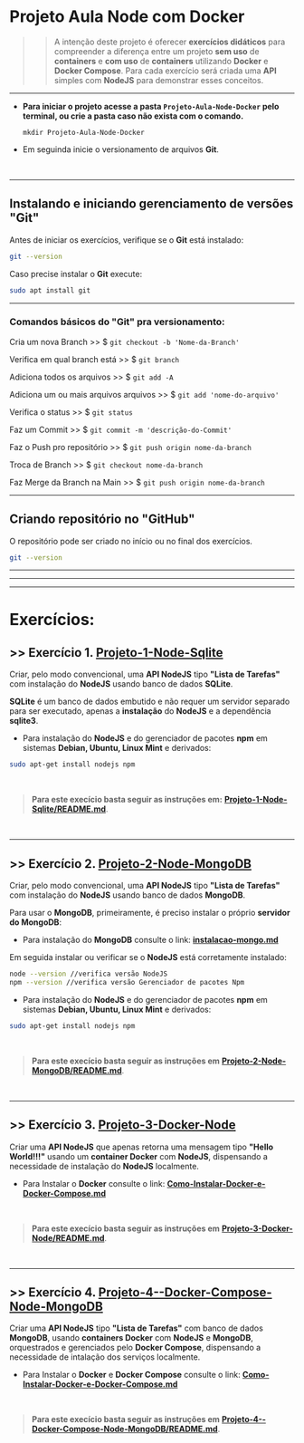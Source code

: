 # Projeto Aula Node com Docker

>> A intenção deste projeto é oferecer **exercícios didáticos** para compreender a diferença entre um projeto **sem uso** de **containers** e **com uso** de **containers** utilizando **Docker** e **Docker Compose**.
Para cada exercício será criada uma **API** simples com **NodeJS** para demonstrar esses conceitos.

***
- **Para iniciar o projeto acesse a pasta  `Projeto-Aula-Node-Docker` pelo terminal, ou crie a pasta caso não exista com o comando.**

  ```shell
  mkdir Projeto-Aula-Node-Docker
  ```

- Em seguinda inicie o versionamento de arquivos **Git**.

<br>

***
## Instalando e iniciando gerenciamento de versões "Git"
Antes de iniciar os exercícios, verifique se o **Git** está instalado:

```bash
git --version
```

Caso precise instalar o **Git** execute:

```bash
sudo apt install git
```

***
### Comandos básicos do "Git" pra versionamento:
Cria um nova Branch >> $   `git checkout -b 'Nome-da-Branch'`

Verifica em qual branch está >> $   `git branch`

Adiciona todos os arquivos >> $   `git add -A` 

Adiciona um ou mais arquivos arquivos >> $   `git add 'nome-do-arquivo'`

Verifica o status >> $   `git status`

Faz um Commit >> $ `git commit -m 'descrição-do-Commit'`

Faz o Push pro repositório >> $ `git push origin nome-da-branch`

Troca de Branch  >> $ `git checkout nome-da-branch`

Faz Merge da Branch na Main >> $ `git push origin nome-da-branch`
***
## Criando repositório no "GitHub"
O repositório pode ser criado no início ou no final dos exercícios.

```bash
git --version
```

***
---
****

# Exercícios:
## >> Exercício 1. [Projeto-1-Node-Sqlite](Projeto-1-Node-Sqlite)
Criar, pelo modo convencional, uma **API NodeJS** tipo **"Lista de Tarefas"** com instalação do **NodeJS** usando banco de dados **SQLite**.

**SQLite** é um banco de dados embutido e não requer um servidor separado para ser executado, apenas a **instalação** do **NodeJS** e a dependência **sqlite3**.

- Para instalação do **NodeJS** e do gerenciador de pacotes **npm** em sistemas **Debian, Ubuntu, Linux Mint** e derivados:

```bash
sudo apt-get install nodejs npm
```

<br>

> **Para este execício basta seguir as instruções em:** 
[**Projeto-1-Node-Sqlite/README.md**](Projeto-1-Node-Sqlite/README.md).

<br>

****
## >> Exercício 2. [Projeto-2-Node-MongoDB](Projeto-2-Node-MongoDB)
Criar, pelo modo convencional, uma **API NodeJS** tipo **"Lista de Tarefas"** com instalação do **NodeJS** usando banco de dados **MongoDB**.

Para usar o **MongoDB**, primeiramente, é preciso instalar o próprio **servidor do MongoDB**:
- Para instalação do **MongoDB** consulte o link: [**instalacao-mongo.md**](instalacao-mongo.md)

Em seguida instalar ou verificar se o **NodeJS** está corretamente instalado:
```bash
node --version //verifica versão NodeJS
npm --version //verifica versão Gerenciador de pacotes Npm
```
- Para instalação do **NodeJS** e do gerenciador de pacotes **npm** em sistemas **Debian, Ubuntu, Linux Mint** e derivados:

```bash
sudo apt-get install nodejs npm
```

<br>

> **Para este execício basta seguir as instruções em** [**Projeto-2-Node-MongoDB/README.md**](Projeto-2-Node-MongoDB/README.md).

<br>

****
## >> Exercício 3. [Projeto-3-Docker-Node](Projeto-3-Docker-Node)
Criar uma **API NodeJS** que apenas retorna uma mensagem tipo **"Hello World!!!"** usando um **container Docker** com **NodeJS**, dispensando a necessidade de instalação do **NodeJS** localmente.

- Para Instalar o **Docker** consulte o link: [**Como-Instalar-Docker-e-Docker-Compose.md**](Como-Instalar-Docker-e-Docker-Compose.md)

<br>

>**Para este execício basta seguir as instruções em** [**Projeto-3-Docker-Node/README.md**](Projeto-3-Docker-Node/README.md).

<br>


****
## >> Exercício 4. [Projeto-4--Docker-Compose-Node-MongoDB](Projeto-4--Docker-Compose-Node-MongoDB)

Criar uma **API NodeJS** tipo **"Lista de Tarefas"** com banco de dados **MongoDB**, usando **containers Docker** com **NodeJS** e **MongoDB**, orquestrados e gerenciados pelo **Docker Compose**, dispensando a necessidade de intalação dos serviços localmente.

- Para Instalar o **Docker** e **Docker Compose** consulte o link: [**Como-Instalar-Docker-e-Docker-Compose.md**](Como-Instalar-Docker-e-Docker-Compose.md)

<br>

>**Para este execício basta seguir as instruções em** [**Projeto-4--Docker-Compose-Node-MongoDB/README.md**](Projeto-4--Docker-Compose-Node-MongoDB/README.md).

<br>

